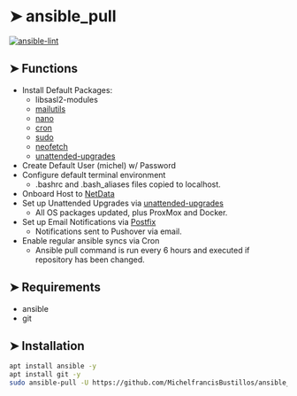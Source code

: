 <!-- ⚠️ This README has been generated from the file(s) "blueprint.md" ⚠️-->

# ➤ ansible_pull

[![ansible-lint](https://github.com/MichelfrancisBustillos/ansible_pull/actions/workflows/ansible-lint.yml/badge.svg)](https://github.com/MichelfrancisBustillos/ansible_pull/actions/workflows/ansible-lint.yml)

## ➤ Functions

- Install Default Packages:
  - libsasl2-modules
  - [mailutils](https://mailutils.org/)
  - [nano](https://www.nano-editor.org/)
  - [cron](https://wiki.debian.org/cron)
  - [sudo](https://www.sudo.ws/)
  - [neofetch](https://github.com/dylanaraps/neofetch)
  - [unattended-upgrades](https://wiki.debian.org/UnattendedUpgrades)
- Create Default User (michel) w/ Password
- Configure default terminal environment
  - .bashrc and .bash_aliases files copied to localhost.
- Onboard Host to [NetData](https://www.netdata.cloud/)
- Set up Unattended Upgrades via [unattended-upgrades](https://wiki.debian.org/UnattendedUpgrades)
  - All OS packages updated, plus ProxMox and Docker.
- Set up Email Notifications via [Postfix](https://www.postfix.org/)
  - Notifications sent to Pushover via email.
- Enable regular ansible syncs via Cron
  - Ansible pull command is run every 6 hours and executed if repository has been changed.

## ➤ Requirements

- ansible
- git

## ➤ Installation

```bash
apt install ansible -y
apt install git -y
sudo ansible-pull -U https://github.com/MichelfrancisBustillos/ansible_pull.git
```

